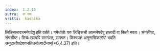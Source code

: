 ```yaml
---
index:  1.2.13
sutra:  वा गमः
vritti:  kashika 
---
```


लिङ्सिचावात्मनेपदेषु इति वर्तते। गमेर्धातोः परु लिङ्सिचौ आत्मनेपदेषु झलादी वा कितौ भवतः। संगंसीष्ट, संगसीष्ट। सिचः खल्वपि समगंस्त्, समगत। कित्त्वपक्षे अनुनासिकलोपो भवति अनुदात्तौपदेशवनतितनोत्यादीनाम्(*6,4.37) इति।

